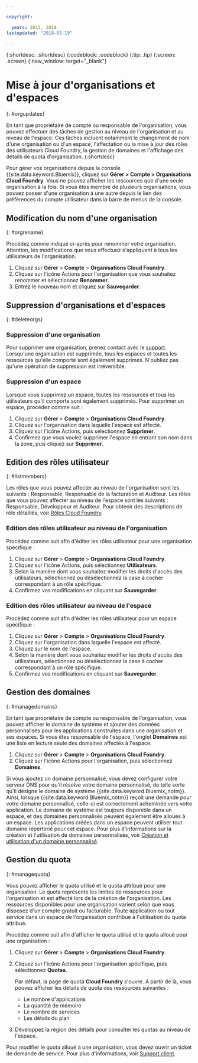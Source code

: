 ```yaml
---

copyright:

  years: 2015, 2018
lastupdated: "2018-03-19"

---
```


{:shortdesc: .shortdesc}
{:codeblock: .codeblock}
{:tip: .tip}
{:screen: .screen}
{:new_window: target="_blank"}

# Mise à jour d'organisations et d'espaces
{: #orgupdates}

En tant que propriétaire de compte ou responsable de l'organisation, vous pouvez effectuer des tâches de gestion au niveau de l'organisation et au niveau de l'espace.
Ces tâches incluent notamment le changement de nom d'une organisation ou d'un espace, l'affectation ou la mise à jour des rôles des utilisateurs Cloud Foundry, la gestion de domaines et l'affichage des détails de quota d'organisation. {:shortdesc}

Pour gérer vos organisations depuis la console {{site.data.keyword.Bluemix}}, cliquez sur **Gérer > Compte > Organisations Cloud Foundry**. Vous ne pouvez afficher les ressources que d'une seule organisation à la fois. Si vous êtes membre de plusieurs organisations, vous pouvez passer d'une organisation à une autre depuis le lien des préférences du compte utilisateur dans la barre de menus de la console.

## Modification du nom d'une organisation
{: #orgrename}

Procédez comme indiqué ci-après pour renommer votre organisation. Attention, les modifications que vous effectuez s'appliquent à tous les utilisateurs de l'organisation. 

1. Cliquez sur **Gérer** > **Compte** > **Organisations Cloud Foundry**.
2. Cliquez sur l'icône Actions pour l'organisation que vous souhaitez renommer et sélectionnez **Renommer**.  
3. Entrez le nouveau nom et cliquez sur **Sauvegarder**.

## Suppression d'organisations et d'espaces
{: #deleteorgs}

### Suppression d'une organisation

Pour supprimer une organisation, prenez contact avec le [support](/docs/get-support/howtogetsupport.html). Lorsqu'une organisation est supprimée, tous les espaces et toutes les ressources qu'elle comporte sont également supprimés. N'oubliez pas qu'une opération de suppression est irréversible.  

### Suppression d'un espace

Lorsque vous supprimez un espace, toutes les ressources et tous les utilisateurs qu'il comporte sont également supprimés. Pour supprimer un espace, procédez comme suit :

1. Cliquez sur **Gérer** > **Compte** > **Organisations Cloud Foundry**.
2. Cliquez sur l'organisation dans laquelle l'espace est affecté. 
3. Cliquez sur l'icône Actions, puis sélectionnez **Supprimer**.
4. Confirmez que vous voulez supprimer l'espace en entrant son nom dans la zone, puis cliquez sur **Supprimer**.

## Edition des rôles utilisateur
{: #listmembers}

Les rôles que vous pouvez affecter au niveau de l'organisation sont les suivants : Responsable, Responsable de la facturation et Auditeur.
Les rôles que vous pouvez affecter au niveau de l'espace sont les suivants : Responsable, Développeur et Auditeur.
Pour obtenir des descriptions de rôle détaillés, voir [Rôles Cloud Foundry](/docs/iam/cfaccess.html#cfroles).

### Edition des rôles utilisateur au niveau de l'organisation

Procédez comme suit afin d'éditer les rôles utilisateur pour une organisation spécifique :

1. Cliquez sur **Gérer** > **Compte** > **Organisations Cloud Foundry**.
2. Cliquez sur l'icône Actions, puis sélectionnez **Utilisateurs**.
3. Selon la manière dont vous souhaitez modifier les droits d'accès des utilisateurs, sélectionnez ou désélectionnez la case à cocher correspondant à un rôle spécifique.
4. Confirmez vos modifications en cliquant sur **Sauvegarder**. 

### Edition des rôles utilisateur au niveau de l'espace

Procédez comme suit afin d'éditer les rôles utilisateur pour un espace spécifique :

1. Cliquez sur **Gérer** > **Compte** > **Organisations Cloud Foundry**.
2. Cliquez sur l'organisation dans laquelle l'espace est affecté. 
3. Cliquez sur le nom de l'espace.
4. Selon la manière dont vous souhaitez modifier les droits d'accès des utilisateurs, sélectionnez ou désélectionnez la case à cocher correspondant à un rôle spécifique.
5. Confirmez vos modifications en cliquant sur **Sauvegarder**.

## Gestion des domaines
{: #managedomains}

En tant que propriétaire de compte ou responsable de l'organisation, vous pouvez afficher le domaine de système et ajouter des
données personnalisés pour les applications construites dans une organisation et ses espaces. Si vous êtes responsable de l'espace, l'onglet **Domaines** est une liste en lecture seule des domaines affectés à l'espace.

1. Cliquez sur **Gérer** &gt; **Compte** &gt; **Organisations Cloud Foundry**.
2. Cliquez sur l'icône Actions pour l'organisation, puis sélectionnez **Domaines**.

Si vous ajoutez un domaine personnalisé, vous devez configurer votre serveur DNS pour qu'il résolve votre domaine personnalisé, de telle sorte qu'il désigne le domaine de système {{site.data.keyword.Bluemix_notm}}. Ainsi, lorsque {{site.data.keyword.Bluemix_notm}} reçoit une demande pour votre domaine personnalisé, celle-ci est correctement acheminée vers votre application. Le domaine de système est toujours disponible dans un espace, et des domaines personnalisés peuvent également être alloués à un espace. Les applications créées dans un espace peuvent utiliser tout domaine répertorié pour cet espace. Pour plus d'informations sur la création et l'utilisation de domaines personnalisés, voir [Création et utilisation d'un domaine personnalisé](/docs/apps/updapps.html#domain).

## Gestion du quota
{: #managequota}

Vous pouvez afficher le quota utilisé et le quota attribué pour une organisation. Le quota représente les limites de ressources pour l'organisation et est affecté lors de la création de l'organisation. Les ressources disponibles pour une organisation varient selon que vous disposez d'un compte gratuit ou facturable. Toute application ou tout service dans un espace de l'organisation contribue à l'utilisation du quota attribué. 

Procédez comme suit afin d'afficher le quota utilisé et le quota alloué pour une organisation :

1. Cliquez sur **Gérer** &gt; **Compte** &gt; **Organisations Cloud Foundry**.
2. Cliquez sur l'icône Actions pour l'organisation spécifique, puis sélectionnez **Quotas**.

   Par défaut, la page de quota **Cloud Foundry** s'ouvre. A partir de là, vous pouvez afficher les détails de quota des ressources suivantes :
 
   * Le nombre d'applications
   * La quantité de mémoire 
   * Le nombre de services 
   * Les détails du plan 

3. Développez la région des détails pour consulter les quotas au niveau de l'espace. 

Pour modifier le quota alloué à une organisation, vous devez ouvrir un ticket de demande de service. Pour plus d'informations, voir [Support client](/docs/get-support/howtogetsupport.html#getting-customer-support). 

